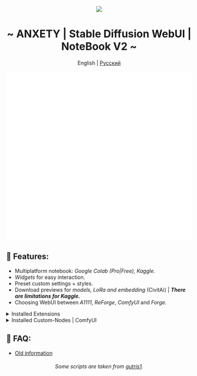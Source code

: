 <div align="center">
<img width="1080px" height="auto" src="https://raw.githubusercontent.com/anxety-solo/sdAIgen/dev/.Docs/Imgs/sample.png"/></br>
<h1>~ ANXETY | Stable Diffusion WebUI | NoteBook V2 ~</h1>
	
English | [Русский](README.ru-ru.md)
 
</div>

<div align="center">
    <a href="https://discord.gg/eemJdDusvH">
        <img src=".Docs/SVG/en/discord-en.svg" width="800" height="130" alt="discord">
    </a>
    <a href="https://colab.research.google.com/github/anxety-solo/sdAIgen/blob/main/notebook/ANXETY_sdAIgen_EN.ipynb">
        <img src=".Docs/SVG/en/colab-en.svg" width="800" height="160" alt="colab">
    </a>
    <a href="https://www.kaggle.com/code/anxetysolo/sdaigen-en-ipynb">
        <img src=".Docs/SVG/en/kaggle-en.svg" width="800" height="160" alt="kaggle">
    </a>
</div>

## 🌟 Features:
  - Multiplatform notebook: *Google Colab (Pro|Free), Kaggle.*
  - *Widgets* for easy interaction.
  - Preset custom settings + styles.
  - Download previews for *models, LoRa and embedding* (CivitAi) | ***There are limitations for Kaggle.***
  - Choosing WebUI between *A1111*, *ReForge*, *ComfyUI* and *Forge.*

<details>
<summary>Installed Extensions</summary>

- [adetailer](https://github.com/Bing-su/adetailer)
- [anxety-theme](https://github.com/anxety-solo/anxety-theme)
- [aspect-ratio-helper](https://github.com/thomasasfk/sd-webui-aspect-ratio-helper)
- [canvas-zoom](https://github.com/richrobber2/canvas-zoom)
- [CivitAi-Browser-plus](https://github.com/anxety-solo/sd-civitai-browser-plus) 
- [Config-Presets](https://github.com/Zyin055/Config-Presets)
- [ControlNet](https://github.com/Mikubill/sd-webui-controlnet)
- [infinite-image-browsing](https://github.com/zanllp/sd-webui-infinite-image-browsing)
- [regional-prompter](https://github.com/hako-mikan/sd-webui-regional-prompter)
- [sd-encrypt-image](https://github.com/gutris1/sd-encrypt-image)
- [sd-hub](https://github.com/gutris1/sd-hub)
- [sd-image-info](https://github.com/gutris1/sd-image-info)
- [state](https://github.com/ilian6806/stable-diffusion-webui-state)
- [supermerger](https://github.com/hako-mikan/sd-webui-supermerger)
- [tag-complete](https://github.com/DominikDoom/a1111-sd-webui-tagcomplete)
- [Umi-AI-Wildcards](https://github.com/Tsukreya/Umi-AI-Wildcards)
- [wd14-tagger](https://github.com/picobyte/stable-diffusion-webui-wd14-tagger)
- [webui_timer](https://github.com/anxety-solo/webui_timer)

</details>

<details>
<summary>Installed Custom-Nodes | ComfyUI</summary>

- [ComfyUI-Manager](https://github.com/ltdrdata/ComfyUI-Manager)
- [ComfyUI-Custom-Scripts](https://github.com/pythongosssss/ComfyUI-Custom-Scripts)
- [UltimateSDUpscale](https://github.com/ssitu/ComfyUI_UltimateSDUpscale)

</details>

## 🚧 FAQ:
- [Old information](https://rentry.co/anxety-sdw-faq-en)

<div align="center">
	<h6>Some scripts are taken from <a href="https://github.com/gutris1">gutris1</a>.</h6>
</div>